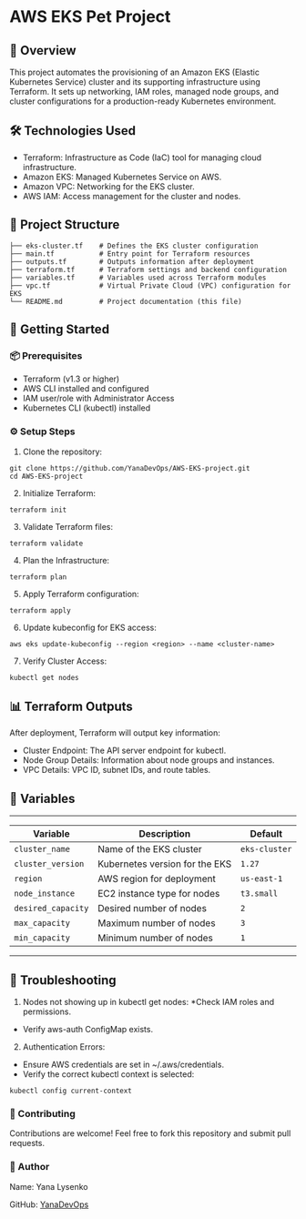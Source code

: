 # AWS EKS Pet Project

## 🌟 Overview
This project automates the provisioning of an Amazon EKS (Elastic Kubernetes Service) cluster and its supporting infrastructure using Terraform. It sets up networking, IAM roles, managed node groups, and cluster configurations for a production-ready Kubernetes environment.

## 🛠️ Technologies Used
* Terraform: Infrastructure as Code (IaC) tool for managing cloud infrastructure.
* Amazon EKS: Managed Kubernetes Service on AWS.
* Amazon VPC: Networking for the EKS cluster.
* AWS IAM: Access management for the cluster and nodes.

## 📂 Project Structure
```
├── eks-cluster.tf    # Defines the EKS cluster configuration
├── main.tf           # Entry point for Terraform resources
├── outputs.tf        # Outputs information after deployment
├── terraform.tf      # Terraform settings and backend configuration
├── variables.tf      # Variables used across Terraform modules
├── vpc.tf            # Virtual Private Cloud (VPC) configuration for EKS
└── README.md         # Project documentation (this file)
```

## 🚀 Getting Started
### 📦 Prerequisites
* Terraform (v1.3 or higher)
* AWS CLI installed and configured
* IAM user/role with Administrator Access
* Kubernetes CLI (kubectl) installed

### ⚙️ Setup Steps
1. Clone the repository:
```
git clone https://github.com/YanaDevOps/AWS-EKS-project.git
cd AWS-EKS-project
```
2. Initialize Terraform:
```
terraform init
```

3. Validate Terraform files:
```
terraform validate
```

4. Plan the Infrastructure:
```
terraform plan
```

5. Apply Terraform configuration:
```
terraform apply
```

6. Update kubeconfig for EKS access:
```
aws eks update-kubeconfig --region <region> --name <cluster-name>
```

7. Verify Cluster Access:
```
kubectl get nodes
```

## 📊 Terraform Outputs
After deployment, Terraform will output key information:

* Cluster Endpoint: The API server endpoint for kubectl.
* Node Group Details: Information about node groups and instances.
* VPC Details: VPC ID, subnet IDs, and route tables.

## 📘 Variables
----------------------------------------------------------------------
| **Variable**       | **Description**               | **Default**   |
|--------------------|-------------------------------|---------------|
| `cluster_name`     | Name of the EKS cluster       | `eks-cluster` |
| `cluster_version`  | Kubernetes version for the EKS| `1.27`        |
| `region`           | AWS region for deployment     | `us-east-1`   |
| `node_instance`    | EC2 instance type for nodes   | `t3.small`    |
| `desired_capacity` | Desired number of nodes       | `2`           |
| `max_capacity`     | Maximum number of nodes       | `3`           |
| `min_capacity`     | Minimum number of nodes       | `1`           |
----------------------------------------------------------------------

## 🔧 Troubleshooting
1. Nodes not showing up in kubectl get nodes:
  *Check IAM roles and permissions.
  * Verify aws-auth ConfigMap exists.

2. Authentication Errors:
  * Ensure AWS credentials are set in ~/.aws/credentials.
  * Verify the correct kubectl context is selected:
  ```
  kubectl config current-context
  ```

### 🤝 Contributing
Contributions are welcome! Feel free to fork this repository and submit pull requests.

### 👤 Author
Name: Yana Lysenko

GitHub: [YanaDevOps](https://github.com/YanaDevOps)
